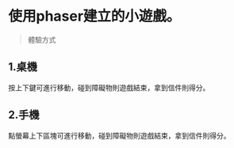 使用phaser建立的小遊戲。
===


>體驗方式

1.桌機
---
按上下鍵可進行移動，碰到障礙物則遊戲結束，拿到信件則得分。

2.手機
---
點螢幕上下區塊可進行移動，碰到障礙物則遊戲結束，拿到信件則得分。
